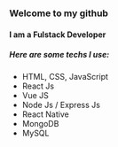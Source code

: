 ### Welcome to my github

#### I am a Fulstack Developer

##### Here are some techs I use:

- HTML, CSS, JavaScript
- React Js
- Vue JS
- Node Js / Express Js
- React Native
- MongoDB
- MySQL
